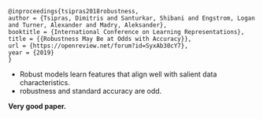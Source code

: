 ```
@inproceedings{tsipras2018robustness,
author = {Tsipras, Dimitris and Santurkar, Shibani and Engstrom, Logan and Turner, Alexander and Madry, Aleksander},
booktitle = {International Conference on Learning Representations},
title = {{Robustness May Be at Odds with Accuracy}},
url = {https://openreview.net/forum?id=SyxAb30cY7},
year = {2019}
}
```
- Robust models learn features that align well with salient data characteristics.
- robustness and standard accuracy are odd.


**Very good paper.**